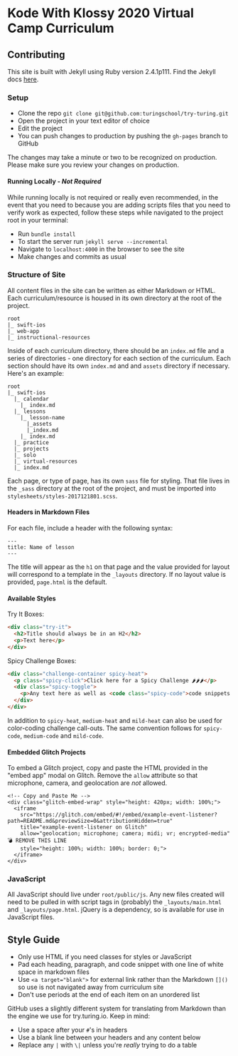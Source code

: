 # Kode With Klossy 2020 Virtual Camp Curriculum

## Contributing

This site is built with Jekyll using Ruby version 2.4.1p111. Find the Jekyll docs [here](https://jekyllrb.com/docs/usage/).

### Setup

- Clone the repo `git clone git@github.com:turingschool/try-turing.git`
- Open the project in your text editor of choice
- Edit the project
- You can push changes to production by pushing the `gh-pages` branch to GitHub

The changes may take a minute or two to be recognized on production. Please make sure you review your changes on production.

#### Running Locally - _Not Required_

While running locally is not required or really even recommended, in the event that you need to because you are adding scripts files that you need to verify work as expected, follow these steps while navigated to the project root in your terminal:
- Run `bundle install`
- To start the server run `jekyll serve --incremental`
- Navigate to `localhost:4000` in the browser to see the site
- Make changes and commits as usual

### Structure of Site

All content files in the site can be written as either Markdown or HTML. Each curriculum/resource is housed in its own directory at the root of the project.

```
root
|_ swift-ios
|_ web-app
|_ instructional-resources
```

Inside of each curriculum directory, there should be an `index.md` file and a series of directories - one directory for each section of the curriculum. Each section should have its own `index.md` and and `assets` directory if necessary. Here's an example:

```
root
|_ swift-ios
  |_ calendar
    |_ index.md
  |_ lessons
    |_ lesson-name
      |_assets
      |_index.md
    |_ index.md
  |_ practice
  |_ projects
  |_ solo
  |_ virtual-resources
  |_ index.md
```

Each page, or type of page, has its own `sass` file for styling. That file lives in the `_sass` directory at the root of the project, and must be imported into `stylesheets/styles-2017121801.scss`.

#### Headers in Markdown Files

For each file, include a header with the following syntax:

```
---
title: Name of lesson
---
```

The title will appear as the `h1` on that page and the value provided for layout will correspond to a template in the `_layouts` directory. If no layout value is provided, `page.html` is the default.

#### Available Styles

Try It Boxes:

```html
<div class="try-it">
  <h2>Title should always be in an H2</h2>
  <p>Text here</p>
</div>
```

Spicy Challenge Boxes:

```html
<div class="challenge-container spicy-heat">
  <p class="spicy-click">Click here for a Spicy Challenge 🌶🌶🌶</p>
  <div class="spicy-toggle">        
    <p>Any text here as well as <code class="spicy-code">code snippets!</code></p>
  </div>
</div>
```

In addition to `spicy-heat`, `medium-heat` and `mild-heat` can also be used for color-coding challenge call-outs. The same convention follows for `spicy-code`, `medium-code` and `mild-code`.

#### Embedded Glitch Projects

To embed a Glitch project, copy and paste the HTML provided in the "embed app" modal on Glitch. Remove the `allow` attribute so that microphone, camera, and geolocation are _not_ allowed.

```
<!-- Copy and Paste Me -->
<div class="glitch-embed-wrap" style="height: 420px; width: 100%;">
  <iframe
    src="https://glitch.com/embed/#!/embed/example-event-listener?path=README.md&previewSize=0&attributionHidden=true"
    title="example-event-listener on Glitch"
    allow="geolocation; microphone; camera; midi; vr; encrypted-media" 💣 REMOVE THIS LINE
    style="height: 100%; width: 100%; border: 0;">
  </iframe>
</div>
```

### JavaScript

All JavaScript should live under `root/public/js`. Any new files created will need to be pulled in with script tags in (probably) the `_layouts/main.html` and `_layouts/page.html`. jQuery is a dependency, so is available for use in JavaScript files.

## Style Guide

- Only use HTML if you need classes for styles or JavaScript
- Pad each heading, paragraph, and code snippet with one line of white space in markdown files
- Use `<a target="blank">` for external link rather than the Markdown `[]()` so use is not navigated away from curriculum site
- Don't use periods at the end of each item on an unordered list

GitHub uses a slightly different system for translating from Markdown than the engine we use for try.turing.io. Keep in mind:

- Use a space after your ``#``'s in headers
- Use a blank line between your headers and any content below
- Replace any `|` with `\|` unless you're _really_ trying to do a table
